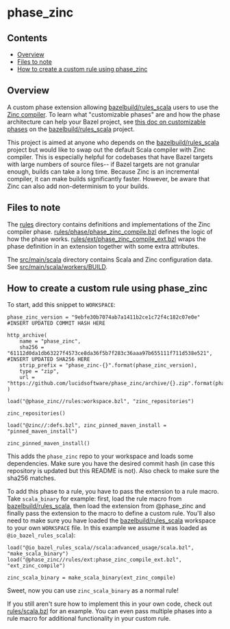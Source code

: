 # phase_zinc

## Contents
*  [Overview](#overview)
*  [Files to note](#files-to-note)
*  [How to create a custom rule using phase_zinc](#how-to-create-a-custom-rule-using-phase_zinc)

## Overview
A custom phase extension allowing [bazelbuild/rules_scala](https://github.com/bazelbuild/rules_scala) users to use the [Zinc compiler](https://github.com/sbt/zinc). To learn what "customizable phases" are and how the phase architecture can help your Bazel project, see [this doc on customizable phases](https://github.com/bazelbuild/rules_scala/blob/master/docs/customizable_phase.md) on the [bazelbuild/rules_scala](https://github.com/bazelbuild/rules_scala) project.

This project is aimed at anyone who depends on the [bazelbuild/rules_scala](https://github.com/bazelbuild/rules_scala) project but would like to swap out the default Scala compiler with Zinc compiler. This is especially helpful for codebases that have Bazel targets with large numbers of source files-- if Bazel targets are not granular enough, builds can take a long time. Because Zinc is an incremental compiler, it can make builds significantly faster. However, be aware that Zinc can also add non-determinism to your builds.

## Files to note

The [rules](rules) directory contains definitions and implementations of the Zinc compiler phase. [rules/phase/phase_zinc_compile.bzl](rules/phase/phase_zinc_compile.bzl) defines the logic of how the phase works. [rules/ext/phase_zinc_compile_ext.bzl](rules/ext/phase_zinc_compile_ext.bzl) wraps the phase definition in an extension together with some extra attributes.

The [src/main/scala](src/main/scala) directory contains Scala and Zinc configuration data. See [src/main/scala/workers/BUILD](src/main/scala/workers/BUILD).

## How to create a custom rule using phase_zinc

To start, add this snippet to `WORKSPACE`:
```
phase_zinc_version = "9ebfe30b7074ab7a1411b2ce1c72f4c182c07e0e" #INSERT UPDATED COMMIT HASH HERE

http_archive(
    name = "phase_zinc",
    sha256 = "61112d0da1db63227f4573ce8da36f5b7f283c36aaa97b655111f711d538e521", #INSERT UPDATED SHA256 HERE
    strip_prefix = "phase_zinc-{}".format(phase_zinc_version),
    type = "zip",
    url = "https://github.com/lucidsoftware/phase_zinc/archive/{}.zip".format(phase_zinc_version),
)

load("@phase_zinc//rules:workspace.bzl", "zinc_repositories")

zinc_repositories()

load("@zinc//:defs.bzl", zinc_pinned_maven_install = "pinned_maven_install")

zinc_pinned_maven_install()
```
This adds the `phase_zinc` repo to your workspace and loads some dependencies. Make sure you have the desired commit hash (in case this repository is updated but this README is not). Also check to make sure the sha256 matches.

To add this phase to a rule, you have to pass the extension to a rule macro. Take `scala_binary` for example: first, load the rule macro from [bazelbuild/rules_scala](https://github.com/bazelbuild/rules_scala), then load the extension from @phase_zinc and finally pass the extension to the macro to define a custom rule. You'll also need to make sure you have loaded the [bazelbuild/rules_scala](https://github.com/bazelbuild/rules_scala) workspace to your own `WORKSPACE` file. In this example we assume it was loaded as `@io_bazel_rules_scala`):
```
load("@io_bazel_rules_scala//scala:advanced_usage/scala.bzl", "make_scala_binary")
load("@phase_zinc//rules/ext:phase_zinc_compile_ext.bzl", "ext_zinc_compile")

zinc_scala_binary = make_scala_binary(ext_zinc_compile)
```
Sweet, now you can use `zinc_scala_binary` as a normal rule!

If you still aren't sure how to implement this in your own code, check out [rules/scala.bzl](rules/scala.bzl) for an example. You can even pass multiple phases into a rule macro for additional functionality in your custom rule.
